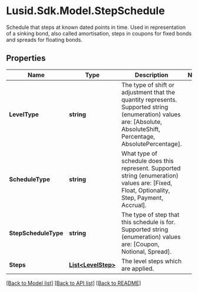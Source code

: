 # Lusid.Sdk.Model.StepSchedule
Schedule that steps at known dated points in time.  Used in representation of a sinking bond, also called amortisation, steps in coupons for fixed bonds and spreads for floating bonds.

## Properties

Name | Type | Description | Notes
------------ | ------------- | ------------- | -------------
**LevelType** | **string** | The type of shift or adjustment that the quantity represents.    Supported string (enumeration) values are: [Absolute, AbsoluteShift, Percentage, AbsolutePercentage]. | 
**ScheduleType** | **string** | What type of schedule does this represent.  Supported string (enumeration) values are: [Fixed, Float, Optionality, Step, Payment, Accrual]. | 
**StepScheduleType** | **string** | The type of step that this schedule is for.  Supported string (enumeration) values are: [Coupon, Notional, Spread]. | 
**Steps** | [**List&lt;LevelStep&gt;**](LevelStep.md) | The level steps which are applied. | 

[[Back to Model list]](../README.md#documentation-for-models) [[Back to API list]](../README.md#documentation-for-api-endpoints) [[Back to README]](../README.md)

